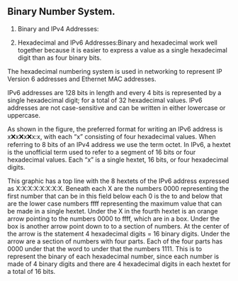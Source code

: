  
## Binary Number System.
 
1. Binary and IPv4 Addresses:


2. Hexadecimal and IPv6 Addresses:Binary and hexadecimal work well together because it is easier to express a value as a single hexadecimal digit than as four binary bits.

The hexadecimal numbering system is used in networking to represent IP Version 6 addresses and Ethernet MAC addresses.

IPv6 addresses are 128 bits in length and every 4 bits is represented by a single hexadecimal digit; for a total of 32 hexadecimal values. IPv6 addresses are not case-sensitive and can be written in either lowercase or uppercase.

As shown in the figure, the preferred format for writing an IPv6 address is x:x:x:x:x:x:x:x, with each “x” consisting of four hexadecimal values. When referring to 8 bits of an IPv4 address we use the term octet. In IPv6, a hextet is the unofficial term used to refer to a segment of 16 bits or four hexadecimal values. Each “x” is a single hextet, 16 bits, or four hexadecimal digits.

This graphic has a top line with the 8 hextets of the IPv6 address expressed as X:X:X:X:X:X:X:X. Beneath each X are the numbers 0000 representing the first number that can be in this field below each 0 is the to and below that are the lower case numbers ffff representing the maximum value that can be made in a single hextet. Under the X in the fourth hextet is an orange arrow pointing to the numbers 0000 to ffff, which are in a box. Under the box is another arrow point down to to a section of numbers. At the center of the arrow is the statement 4 hexadecimal digits = 16 binary digits. Under the arrow are a section of numbers with four parts. Each of the four parts has 0000 under that the word to under that the numbers 1111.
This is to represent the binary of each hexadecimal number, since each number is made of 4 binary digits and there are 4 hexadecimal digits in each hextet for a total of 16 bits.


